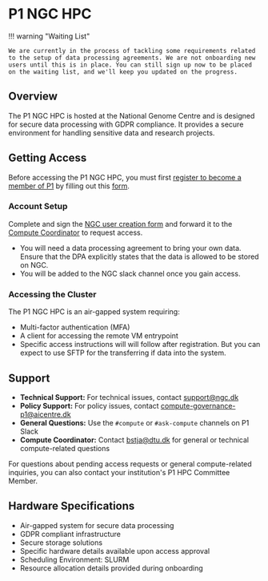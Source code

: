 # P1 NGC HPC

!!! warning "Waiting List"
    
    We are currently in the process of tackling some requirements related to the setup of data processing agreements. We are not onboarding new users until this is in place. You can still sign up now to be placed on the waiting list, and we'll keep you updated on the progress.

## Overview
The P1 NGC HPC is hosted at the National Genome Centre and is designed for secure data processing with GDPR compliance. It provides a secure environment for handling sensitive data and research projects.

## Getting Access
Before accessing the P1 NGC HPC, you must first [register to become a member of P1](https://www.aicentre.dk/affiliation) by filling out this [form](https://da.surveymonkey.com/r/P1Affiliation).

### Account Setup

Complete and sign the [NGC user creation form](https://www.ngc.dk/blanketter-og-vejledninger#infrastrukturforpersonligmedicin) and forward it to the [Compute Coordinator](mailto:bstja@dtu.dk) to request access.

- You will need a data processing agreement to bring your own data. Ensure that the DPA explicitly states that the data is allowed to be stored on NGC.
- You will be added to the NGC slack channel once you gain access.

### Accessing the Cluster
The P1 NGC HPC is an air-gapped system requiring:

- Multi-factor authentication (MFA)
- A client for accessing the remote VM entrypoint
- Specific access instructions will will follow after registration. But you can expect to use SFTP for the transferring if data into the system.

## Support
- **Technical Support:** For technical issues, contact <support@ngc.dk>
- **Policy Support:** For policy issues, contact <compute-governance-p1@aicentre.dk>
- **General Questions:** Use the `#compute` or `#ask-compute` channels on P1 Slack
- **Compute Coordinator:** Contact <bstja@dtu.dk> for general or technical compute-related questions

For questions about pending access requests or general compute-related inquiries, you can also contact your institution's P1 HPC Committee Member. 

## Hardware Specifications
- Air-gapped system for secure data processing
- GDPR compliant infrastructure
- Secure storage solutions
- Specific hardware details available upon access approval
- Scheduling Environment: SLURM
- Resource allocation details provided during onboarding